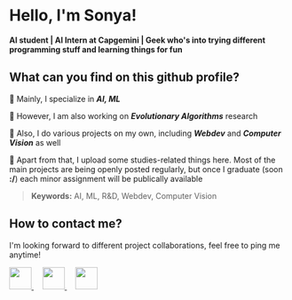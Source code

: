 # Hello, I'm Sonya!
**AI student | AI Intern at Capgemini | Geek who's into trying different programming stuff and learning things for fun**

## What can you find on this github profile?

:turtle: Mainly, I specialize in ***AI, ML***

:turtle: However, I am also working on ***Evolutionary Algorithms*** research

:turtle: Also, I do various projects on my own, including ***Webdev*** and ***Computer Vision*** as well

:turtle: Apart from that, I upload some studies-related things here. Most of the main projects are being openly posted regularly, but once I graduate (soon  **:/**) each minor assignment will be publically available

> **Keywords:** AI, ML, R&D, Webdev, Computer Vision

## How to contact me?

I'm looking forward to different project collaborations, feel free to ping me anytime!

<a href="https://www.linkedin.com/in/sofya-aksenyuk/">
    <img height="40" width="40" src="https://cdn2.iconfinder.com/data/icons/social-icon-3/512/social_style_3_in-306.png"/>
</a>
&nbsp
&nbsp
<a href="https://discordapp.com/users/sonya#0690">
    <img height="40" width="40" src="https://cdn2.iconfinder.com/data/icons/gaming-platforms-squircle/250/discord_squircle-512.png"/>
</a>
&nbsp
&nbsp
<a href="mailto:aksenyuk.sofya@gmail.com">
    <img height="40" width="40" src="https://cdn2.iconfinder.com/data/icons/social-media-2304/64/06-gmail-512.png"/>
</a>
